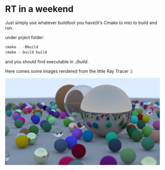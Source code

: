 # RT in a weekend

Just simply use whatever buildtool you have(it's Cmake to me) to build and run.

under prject folder:

```powershell
cmake . -Bbuild
cmake --build build
```

and you should find executable in *./build*.

Here comes some images rendered from the little Ray Tracer :)

![Many Spheres](./img/image.png "Rendering Result 01")
